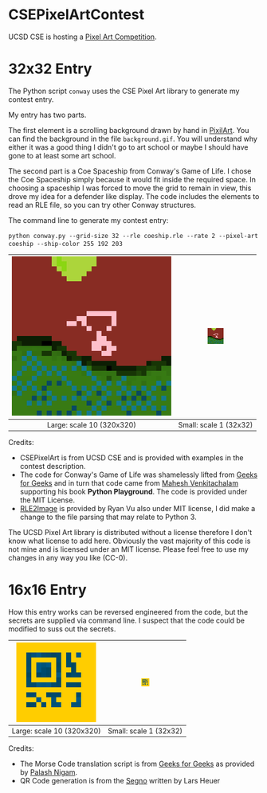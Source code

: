 # CSEPixelArtContest

UCSD CSE is hosting a [Pixel Art Competition](https://pixel-art.goto.ucsd.edu/).

# 32x32 Entry
The Python script ```conway``` uses the CSE Pixel Art library to generate my contest entry.

My entry has two parts.

The first element is a scrolling background drawn by hand in [PixilArt](https://pixilart.com). You can find the background in the file ```background.gif```. 
You will understand why either it was a good thing I didn't go to art school or maybe I should have gone to at least some art school.

The second part is a Coe Spaceship from Conway's Game of Life. I chose the Coe Spaceship simply because it would fit inside the required space. In choosing a
spaceship I was forced to move the grid to remain in view, this drove my idea for a defender like display. The code includes the elements to read an RLE file,
so you can try other Conway structures.

The command line to generate my contest entry:
```
python conway.py --grid-size 32 --rle coeship.rle --rate 2 --pixel-art coeship --ship-color 255 192 203
```

| ![Coe Spaceship over Planet X](coeship_large.gif?raw=true) | ![Small Coe Spaceship over Planet X](coeship.gif?raw=true) |
| :-------------------------: | :-------------------------: |
| Large: scale 10 (320x320) | Small: scale 1 (32x32)    |

Credits:
  * CSEPixelArt is from UCSD CSE and is provided with examples in the contest description.
  * The code for Conway's Game of Life was shamelessly lifted from [Geeks for Geeks](https://www.geeksforgeeks.org/conways-game-life-python-implementation/) and in turn that code came from [Mahesh Venkitachalam](https://github.com/electronut/pp/tree/master/conway) supporting his book __Python Playground__. The code is provided under the MIT License.
  * [RLE2Image](https://github.com/rtvu/rle2img) is provided by Ryan Vu also under MIT license, I did make a change to the file parsing that may relate to Python 3.

The UCSD Pixel Art library is distributed without a license therefore I don't know what license to add here. Obviously the vast majority of this code is not mine and is licensed under an MIT license. Please feel free to use my changes in any way you like (CC-0).

# 16x16 Entry

How this entry works can be reversed engineered from the code, but the secrets are supplied via command line. I suspect that the code could be modified to suss out the secrets.

| ![Large pixel art](puzzle_encoded_large.gif?raw=true) | ![Small pixel art](puzzle_encoded.gif?raw=true) |
| :-------------------------: | :-------------------------: |
| Large: scale 10 (320x320) | Small: scale 1 (32x32)    |

Credits:
 * The Morse Code translation script is from [Geeks for Geeks](https://www.geeksforgeeks.org/morse-code-translator-python/) as provided by [Palash Nigam](https://www.linkedin.com/in/palash25).
 * QR Code generation is from the [Segno](https://github.com/heuer/segno) written by Lars Heuer